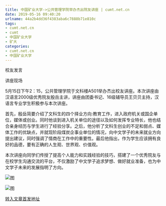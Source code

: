 ```yaml
---
title: 中国矿业大学->公共管理学院举办杰出院友讲座 | cumt.net.cn
date: 2019-05-16 09:40:20
urlname: 44a2b4dd36f4383aba6c7888b71e810c
tags: 
- cumt.net.cn
- cumt
- 中国矿业大学
- 矿大
categories:
- cumt.net.cn
- 中国矿业大学
---
```



校友发言

讲座现场

5月15日下午2：15，公共管理学院于文科楼A501举办杰出校友讲座。本次讲座由汉语言2000级优秀院友殷岳主讲，讲座由团委书记、16级辅导员王贝贝主持，汉语言专业学生积极参与本次讲座。

首先，殷岳简要介绍了文科生的四个择业方向:教育工作，进入政府机关或国企单位，媒体或创业。同时他谈到进入机关单位的途径以及如何发挥专业特长，他也结合亲身经历与学生进行了经验分享。之后，他分析了文科生创业的不足和弱点、媒体工作的优缺点，并就现阶段煤炭企事业单位的情况，向中文学子的未来就业方向提出建议，同时强调了情商在工作中的重要性。最后他指出，作为学生应该拥有良好的品德，要有正确的人生观、世界观、价值观。

本次讲座向同学们传授了提高个人能力和实践经验的技巧，搭建了一个优秀院友与在校学生沟通交流的平台，不仅激励了中文学子追求梦想、做好就业准备，也为中文学子未来的发展指明了方向。



![图](http://xwzx.cumt.edu.cn/_upload/article/images/8a/3e/3438bd614d8bbb17efebcef70d8f/a264f335-d4bc-4256-b937-2d1d662847e9.jpg)

![图](http://xwzx.cumt.edu.cn/_upload/article/images/8a/3e/3438bd614d8bbb17efebcef70d8f/919a9374-48c9-4cbc-8ef9-7b435bb003e0.jpg)

[转入文章首发地址](http://xwzx.cumt.edu.cn/02/7b/c523a524923/page.htm)